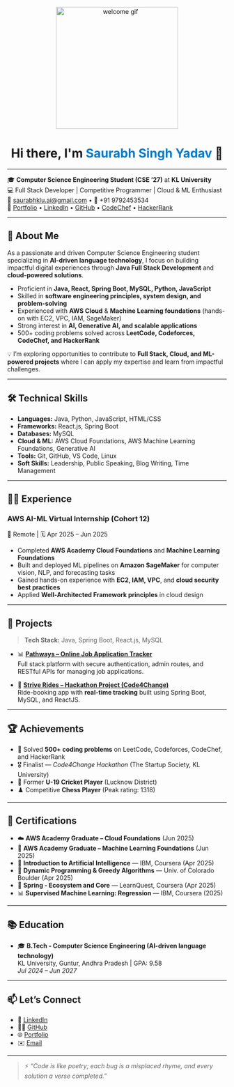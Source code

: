 <p align="center">
  <img src="https://github.com/chiraag-kakar/chiraag-kakar/blob/master/hadder.gif" width="280px" alt="welcome gif">
</p>

<h1 align="center">Hi there, I'm <span style="color:#007acc;">Saurabh Singh Yadav</span> 👋</h1>

---

🎓 **Computer Science Engineering Student (CSE ’27)** at **KL University**  
💻 Full Stack Developer | Competitive Programmer | Cloud & ML Enthusiast  
📧 [saurabhklu.ai@gmail.com](mailto:saurabhklu.ai@gmail.com) • 📱 +91 9792453534  
🔗 [Portfolio](https://wraithklu.vercel.app/) • [LinkedIn](https://www.linkedin.com/in/wraithklu) • [GitHub](https://github.com/Wraith-klu) • [CodeChef](https://www.codechef.com/users/) • [HackerRank](https://www.hackerrank.com/)

---

## 🧠 About Me  

As a passionate and driven Computer Science Engineering student specializing in **AI-driven language technology**, I focus on building impactful digital experiences through **Java Full Stack Development** and **cloud-powered solutions**.  

- Proficient in **Java, React, Spring Boot, MySQL, Python, JavaScript**  
- Skilled in **software engineering principles, system design, and problem-solving**  
- Experienced with **AWS Cloud** & **Machine Learning foundations** (hands-on with EC2, VPC, IAM, SageMaker)  
- Strong interest in **AI, Generative AI, and scalable applications**  
- 500+ coding problems solved across **LeetCode, Codeforces, CodeChef, and HackerRank**  

💡 I’m exploring opportunities to contribute to **Full Stack, Cloud, and ML-powered projects** where I can apply my expertise and learn from impactful challenges.  

---

## 🛠️ Technical Skills  

- **Languages:** Java, Python, JavaScript, HTML/CSS  
- **Frameworks:** React.js, Spring Boot  
- **Databases:** MySQL  
- **Cloud & ML:** AWS Cloud Foundations, AWS Machine Learning Foundations, Generative AI  
- **Tools:** Git, GitHub, VS Code, Linux  
- **Soft Skills:** Leadership, Public Speaking, Blog Writing, Time Management  

---

## 🧑‍💻 Experience  

### AWS AI-ML Virtual Internship (Cohort 12)  
📍 Remote | 🗓️ Apr 2025 – Jun 2025  
- Completed **AWS Academy Cloud Foundations** and **Machine Learning Foundations**  
- Built and deployed ML pipelines on **Amazon SageMaker** for computer vision, NLP, and forecasting tasks  
- Gained hands-on experience with **EC2, IAM, VPC**, and **cloud security best practices**  
- Applied **Well-Architected Framework principles** in cloud design  

---

## 🚀 Projects  

> **Tech Stack:** Java, Spring Boot, React.js, MySQL  

- 📊 [**Pathways – Online Job Application Tracker**](https://pathways-jobsearchengine.vercel.app/)  
  Full stack platform with secure authentication, admin routes, and RESTful APIs for managing job applications.  

- 🚖 [**Strive Rides – Hackathon Project (Code4Change)**](#)  
  Ride-booking app with **real-time tracking** built using Spring Boot, MySQL, and ReactJS.  

---

## 🏆 Achievements  

- 🏅 Solved **500+ coding problems** on LeetCode, Codeforces, CodeChef, and HackerRank  
- 🎖️ Finalist — *Code4Change Hackathon* (The Startup Society, KL University)  
- 🏏 Former **U-19 Cricket Player** (Lucknow District)  
- ♟️ Competitive **Chess Player** (Peak rating: 1318)  

---

## 📜 Certifications  

- ☁️ **AWS Academy Graduate – Cloud Foundations** (Jun 2025)  
- 🤖 **AWS Academy Graduate – Machine Learning Foundations** (Jun 2025)  
- 📘 **Introduction to Artificial Intelligence** — IBM, Coursera (Apr 2025)  
- 🧮 **Dynamic Programming & Greedy Algorithms** — Univ. of Colorado Boulder (Apr 2025)  
- 🌱 **Spring - Ecosystem and Core** — LearnQuest, Coursera (Apr 2025)  
- 📊 **Supervised Machine Learning: Regression** — IBM, Coursera (2025)  

---

## 📚 Education  

- 🎓 **B.Tech - Computer Science Engineering (AI-driven language technology)**  
  KL University, Guntur, Andhra Pradesh | GPA: 9.58  
  *Jul 2024 – Jun 2027*  

---

## 📫 Let’s Connect  

- 💼 [LinkedIn](https://www.linkedin.com/in/wraithklu)  
- 🧑‍💻 [GitHub](https://github.com/Wraith-klu)  
- 🌐 [Portfolio](https://wraithklu.vercel.app/)  
- ✉️ [Email](mailto:saurabhklu.ai@gmail.com)  

---

> ⚡ _“Code is like poetry; each bug is a misplaced rhyme, and every solution a verse completed.”_  

